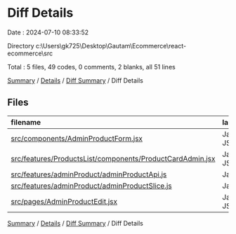 # Diff Details

Date : 2024-07-10 08:33:52

Directory c:\\Users\\gk725\\Desktop\\Gautam\\Ecommerce\\react-ecommerce\\src

Total : 5 files,  49 codes, 0 comments, 2 blanks, all 51 lines

[Summary](results.md) / [Details](details.md) / [Diff Summary](diff.md) / Diff Details

## Files
| filename | language | code | comment | blank | total |
| :--- | :--- | ---: | ---: | ---: | ---: |
| [src/components/AdminProductForm.jsx](/src/components/AdminProductForm.jsx) | JavaScript JSX | -6 | 0 | 0 | -6 |
| [src/features/ProductsList/components/ProductCardAdmin.jsx](/src/features/ProductsList/components/ProductCardAdmin.jsx) | JavaScript JSX | -1 | 0 | 0 | -1 |
| [src/features/adminProduct/adminProductApi.js](/src/features/adminProduct/adminProductApi.js) | JavaScript | 14 | 0 | 2 | 16 |
| [src/features/adminProduct/adminProductSlice.js](/src/features/adminProduct/adminProductSlice.js) | JavaScript | 18 | 0 | 0 | 18 |
| [src/pages/AdminProductEdit.jsx](/src/pages/AdminProductEdit.jsx) | JavaScript JSX | 24 | 0 | 0 | 24 |

[Summary](results.md) / [Details](details.md) / [Diff Summary](diff.md) / Diff Details